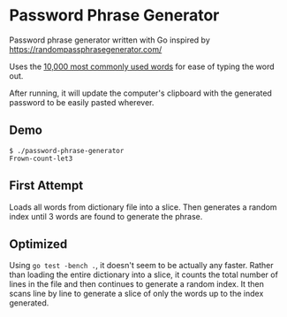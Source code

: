 # Password Phrase Generator
Password phrase generator written with Go inspired by https://randompassphrasegenerator.com/

Uses the [10,000 most commonly used words](https://github.com/first20hours/google-10000-english/blob/master/google-10000-english-no-swears.txt) for ease of typing the word out.

After running, it will update the computer's clipboard with the generated password to be easily pasted wherever.

## Demo
```
$ ./password-phrase-generator 
Frown-count-let3
```

## First Attempt
Loads all words from dictionary file into a slice. Then generates a random index until 3 words are found to generate the phrase.

## Optimized
Using `go test -bench .`, it doesn't seem to be actually any faster. Rather than loading the entire dictionary into a slice, it counts the total number of lines in the file and then continues to generate a random index. It then scans line by line to generate a slice of only the words up to the index generated.
